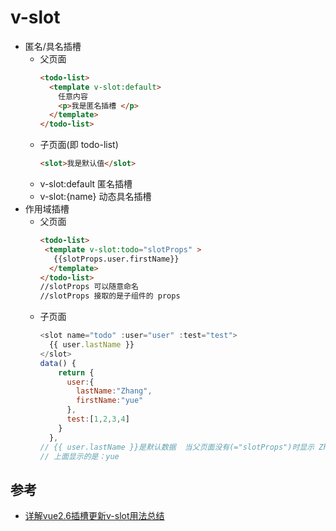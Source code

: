 # v-slot
- 匿名/具名插槽
  * 父页面
    ```html
    <todo-list> 
      <template v-slot:default>
        任意内容
        <p>我是匿名插槽 </p>
      </template>
    </todo-list>  
    ```
  * 子页面(即 todo-list)
    ```html
    <slot>我是默认值</slot>
    ```
  * v-slot:default 匿名插槽
  * v-slot:{name} 动态具名插槽
- 作用域插槽
  * 父页面
    ```html
    <todo-list>
     <template v-slot:todo="slotProps" >
       {{slotProps.user.firstName}}
      </template> 
    </todo-list> 
    //slotProps 可以随意命名
    //slotProps 接取的是子组件的 props
    ```
  * 子页面
    ```js
    <slot name="todo" :user="user" :test="test">
      {{ user.lastName }}
    </slot> 
    data() {
        return {
          user:{
            lastName:"Zhang",
            firstName:"yue"
          },
          test:[1,2,3,4]
        }
      },
    // {{ user.lastName }}是默认数据  当父页面没有(="slotProps")时显示 Zhang
    // 上面显示的是：yue
    ```

## 参考
- [详解vue2.6插槽更新v-slot用法总结](https://www.jb51.net/article/157565.htm)
